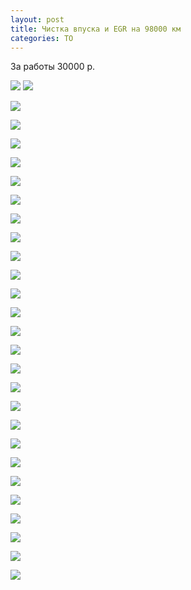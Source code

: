 ```yaml
---
layout: post
title: Чистка впуска и EGR на 98000 км
categories: ТО
---
```


За работы 30000 р.

![](assets/images/2025-02-02-chistka020225/tim.05.03.2025.14.57.54.png)
![](assets/images/2025-02-02-chistka020225/tim.05.03.2025.14.58.54.jpg)

![](assets/images/2025-02-02-chistka020225/tim.05.03.2025.14.58.54-1.jpg)

![](assets/images/2025-02-02-chistka020225/tim.05.03.2025.14.58.54-2.jpg)

![](assets/images/2025-02-02-chistka020225/tim.05.03.2025.14.58.54-3.jpg)

![](assets/images/2025-02-02-chistka020225/tim.05.03.2025.14.58.54-4.jpg)

![](assets/images/2025-02-02-chistka020225/tim.05.03.2025.14.58.54-5.jpg)

![](assets/images/2025-02-02-chistka020225/tim.05.03.2025.14.58.54-6.jpg)

![](assets/images/2025-02-02-chistka020225/tim.05.03.2025.14.58.54-7.jpg)

![](assets/images/2025-02-02-chistka020225/tim.05.03.2025.14.58.54-8.jpg)

![](assets/images/2025-02-02-chistka020225/tim.05.03.2025.14.58.54-9.jpg)

![](assets/images/2025-02-02-chistka020225/tim.05.03.2025.14.58.54-10.jpg)

![](assets/images/2025-02-02-chistka020225/tim.05.03.2025.14.58.54-11.jpg)

![](assets/images/2025-02-02-chistka020225/tim.05.03.2025.14.58.54-12.jpg)

![](assets/images/2025-02-02-chistka020225/tim.05.03.2025.14.58.54-13.jpg)

![](assets/images/2025-02-02-chistka020225/tim.05.03.2025.14.58.54-14.jpg)

![](assets/images/2025-02-02-chistka020225/tim.05.03.2025.14.58.54-15.jpg)

![](assets/images/2025-02-02-chistka020225/tim.05.03.2025.14.58.54-16.jpg)

![](assets/images/2025-02-02-chistka020225/tim.05.03.2025.14.58.54-17.jpg)

![](assets/images/2025-02-02-chistka020225/tim.05.03.2025.14.58.54-18.jpg)

![](assets/images/2025-02-02-chistka020225/tim.05.03.2025.14.58.54-19.jpg)

![](assets/images/2025-02-02-chistka020225/tim.05.03.2025.14.58.55.jpg)

![](assets/images/2025-02-02-chistka020225/tim.05.03.2025.14.58.55-1.jpg)

![](assets/images/2025-02-02-chistka020225/tim.05.03.2025.14.58.55-2.jpg)

![](assets/images/2025-02-02-chistka020225/tim.05.03.2025.14.58.55-3.jpg)

![](assets/images/2025-02-02-chistka020225/tim.05.03.2025.14.58.55-4.jpg)

![](assets/images/2025-02-02-chistka020225/tim.05.03.2025.14.58.55-5.jpg)

![](assets/images/2025-02-02-chistka020225/tim.05.03.2025.14.58.55-6.jpg)